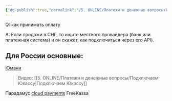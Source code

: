 ```yaml
---
{"dg-publish":true,"permalink":"/5. ONLINE/Платежи и денежные вопросы/Как принимать оплату от клиентов в России/","created":"2024-10-28T14:37:15.215-03:00","updated":"2024-10-28T14:37:15.215-03:00"}
---
```



Q: как принимать оплату

A: Если продажи в СНГ, то ищите местного провайдера (банк или платежная система) и он скажет, как подключиться через его API).
## Для России основные:
[Юмани](https://yoomoney.ru)
> Видео: [[5. ONLINE/Платежи и денежные вопросы/Подключаем Юкассу\|Подключаем Юкассу]]

Парадамус
[cloud payments](https://cloudpayments.ru/)
FreeKassa



